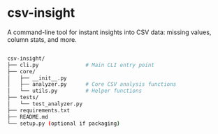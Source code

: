 # csv-insight
A command-line tool for instant insights into CSV data: missing values, column stats, and more.


```bash

csv-insight/
├── cli.py               # Main CLI entry point
├── core/
│   ├── __init__.py
│   ├── analyzer.py      # Core CSV analysis functions
│   └── utils.py         # Helper functions
├── tests/
│   └── test_analyzer.py
├── requirements.txt
├── README.md
└── setup.py (optional if packaging)

```
